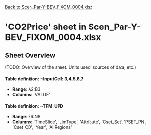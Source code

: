 [Back to Scen_Par-Y-BEV_FIXOM_0004.xlsx](README.md)

# 'CO2Price' sheet in Scen_Par-Y-BEV_FIXOM_0004.xlsx

## Sheet Overview

(TODO: Overview of the sheet. Units used, sources of data, etc.)

#### Table definition: ~InputCell: 3,4,5,6,7
- **Range**: A2:B3
- **Columns**: 'VALUE'

#### Table definition: ~TFM_UPD
- **Range**: F6:N8
- **Columns**: 'TimeSlice', 'LimType', 'Attribute', 'Cset_Set', 'PSET_PN', 'Cset_CD', 'Year', 'AllRegions'

